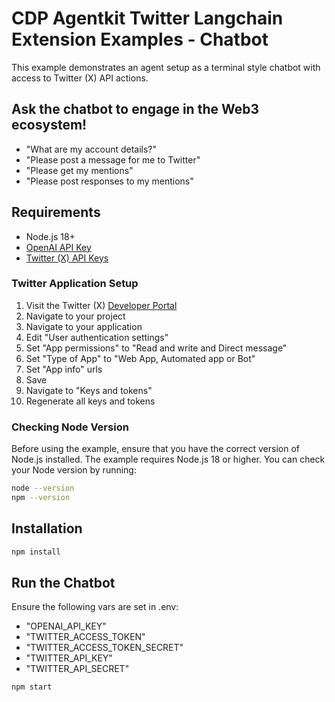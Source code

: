 # CDP Agentkit Twitter Langchain Extension Examples - Chatbot

This example demonstrates an agent setup as a terminal style chatbot with access to Twitter (X) API actions.

## Ask the chatbot to engage in the Web3 ecosystem!
- "What are my account details?"
- "Please post a message for me to Twitter"
- "Please get my mentions"
- "Please post responses to my mentions"

## Requirements

- Node.js 18+
- [OpenAI API Key](https://platform.openai.com/docs/quickstart#create-and-export-an-api-key)
- [Twitter (X) API Keys](https://developer.x.com/en/portal/dashboard)

### Twitter Application Setup
1. Visit the Twitter (X) [Developer Portal](https://developer.x.com/en/portal/dashboard)
2. Navigate to your project
3. Navigate to your application
4. Edit "User authentication settings"
5. Set "App permissions" to "Read and write and Direct message"
6. Set "Type of App" to "Web App, Automated app or Bot"
7. Set "App info" urls
8. Save
9. Navigate to "Keys and tokens"
10. Regenerate all keys and tokens

### Checking Node Version

Before using the example, ensure that you have the correct version of Node.js installed. The example requires Node.js 18 or higher. You can check your Node version by running:

```bash
node --version
npm --version
```

## Installation

```bash
npm install
```

## Run the Chatbot

Ensure the following vars are set in .env:
- "OPENAI_API_KEY"
- "TWITTER_ACCESS_TOKEN"
- "TWITTER_ACCESS_TOKEN_SECRET"
- "TWITTER_API_KEY"
- "TWITTER_API_SECRET"

```bash
npm start
```
